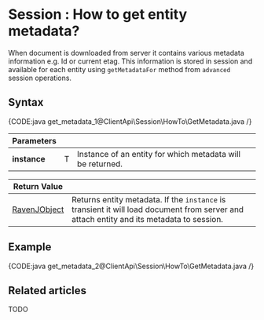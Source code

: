 # Session : How to get entity metadata?

When document is downloaded from server it contains various metadata information e.g. Id or current etag. This information is stored in session and available for each entity using `getMetadataFor` method from `advanced` session operations.

## Syntax

{CODE:java get_metadata_1@ClientApi\Session\HowTo\GetMetadata.java /}

| Parameters | | |
| ------------- | ------------- | ----- |
| **instance** | T | Instance of an entity for which metadata will be returned. |

| Return Value | |
| ------------- | ----- |
| [RavenJObject]() | Returns entity metadata. If the `instance` is transient it will load document from server and attach entity and its metadata to session. |

## Example

{CODE:java get_metadata_2@ClientApi\Session\HowTo\GetMetadata.java /}

## Related articles

TODO